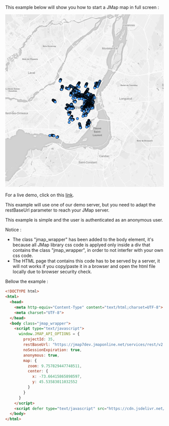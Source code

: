 This example below will show you how to start a JMap map in full screen :

![Full screen map](./images/full-screen.png "Full screen map")

For a live demo, click on this [link](http://jsfiddle.net/K2Geospatial/uaksoLm9/16/).

This example will use one of our demo server, but you need to adapt the restBaseUrl parameter to reach your JMap server.

This example is simple and the user is authenticated as an anonymous user.

Notice :

  - The class "jmap_wrapper" has been added to the body element, it's because all JMap library css code is applyed only inside a div that contains the class "jmap_wrapper", in order to not interfer with your own css code. 
  - The HTML page that contains this code has to be served by a server, it will not works if you copy/paste it in a browser and open the html file locally due to browser security check. 

Bellow the example :

```html
<!DOCTYPE html>
<html>
  <head>
    <meta http-equiv="Content-Type" content="text/html;charset=UTF-8">
    <meta charset="UTF-8">
  </head>
  <body class="jmap_wrapper">
    <script type="text/javascript">
      window.JMAP_API_OPTIONS = {
        projectId: 35,
        restBaseUrl: "https://jmap7dev.jmaponline.net/services/rest/v2.0",
        noSessionExpiration: true,
        anonymous: true,
        map: {
          zoom: 9.757829447748511,
          center: {
            x: -73.66415865898597,
            y: 45.53583011032552
          }
        }
      }
    </script>
    <script defer type="text/javascript" src="https://cdn.jsdelivr.net/npm/jmap-js-api@0.3.6/public/index.js"></script>
  </body>
</html>
```
